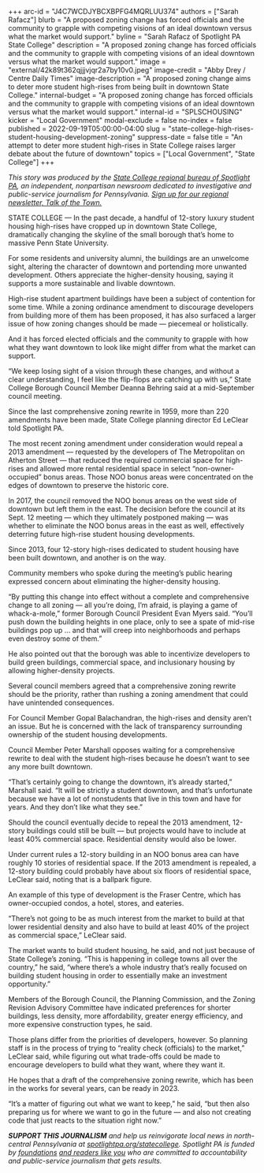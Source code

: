 +++
arc-id = "J4C7WCDJYBCXBPFG4MQRLUU374"
authors = ["Sarah Rafacz"]
blurb = "A proposed zoning change has forced officials and the community to grapple with competing visions of an ideal downtown versus what the market would support."
byline = "Sarah Rafacz of Spotlight PA State College"
description = "A proposed zoning change has forced officials and the community to grapple with competing visions of an ideal downtown versus what the market would support."
image = "external/42k89t362qjjjvjqr2a7by10v0.jpeg"
image-credit = "Abby Drey / Centre Daily Times"
image-description = "A proposed zoning change aims to deter more student high-rises from being built in downtown State College."
internal-budget = "A proposed zoning change has forced officials and the community to grapple with competing visions of an ideal downtown versus what the market would support."
internal-id = "SPLSCHOUSING"
kicker = "Local Government"
modal-exclude = false
no-index = false
published = 2022-09-19T05:00:00-04:00
slug = "state-college-high-rises-student-housing-development-zoning"
suppress-date = false
title = "An attempt to deter more student high-rises in State College raises larger debate about the future of downtown"
topics = ["Local Government", "State College"]
+++

<i>This story was produced by the </i><a href="https://www.spotlightpa.org/statecollege"><i>State College regional bureau of Spotlight PA</i></a><i>, an independent, nonpartisan newsroom dedicated to investigative and public-service journalism for Pennsylvania. </i><a href="https://www.spotlightpa.org/newsletters/talkofthetown"><i>Sign up for our regional newsletter, Talk of the Town.</i></a>

STATE COLLEGE — In the past decade, a handful of 12-story luxury student housing high-rises have cropped up in downtown State College, dramatically changing the skyline of the small borough that’s home to massive Penn State University.

For some residents and university alumni, the buildings are an unwelcome sight, altering the character of downtown and portending more unwanted development. Others appreciate the higher-density housing, saying it supports a more sustainable and livable downtown.

<script src="https://www.spotlightpa.org/embed.js" async></script><div data-spl-embed-version="1" data-spl-src="https://www.spotlightpa.org/embeds/newsletter/?cta=Sign%20up%20for%20our%20new%20regional%20newsletter%2C%20%3Cb%3ETalk%20of%20the%20Town%3C%2Fb%3E%2C%20and%20get%20all%20the%20news%20and%20notes%20from%20State%20College%20and%20north-central%20PA.&button=Sign%20Up%20Now&preselect=state_college&eyebrow=DON'T%20MISS%20A%20BEAT"></div>

High-rise student apartment buildings have been a subject of contention for some time. While a zoning ordinance amendment to discourage developers from building more of them has been proposed, it has also surfaced a larger issue of how zoning changes should be made — piecemeal or holistically.

And it has forced elected officials and the community to grapple with how what they want downtown to look like might differ from what the market can support.

“We keep losing sight of a vision through these changes, and without a clear understanding, I feel like the flip-flops are catching up with us,” State College Borough Council Member Deanna Behring said at a mid-September council meeting.

Since the last comprehensive zoning rewrite in 1959, more than 220 amendments have been made, State College planning director Ed LeClear told Spotlight PA.

The most recent zoning amendment under consideration would repeal a 2013 amendment — requested by the developers of The Metropolitan on Atherton Street — that reduced the required commercial space for high-rises and allowed more rental residential space in select “non-owner-occupied” bonus areas. Those NOO bonus areas were concentrated on the edges of downtown to preserve the historic core.

In 2017, the council removed the NOO bonus areas on the west side of downtown but left them in the east. The decision before the council at its Sept. 12 meeting — which they ultimately postponed making — was whether to eliminate the NOO bonus areas in the east as well, effectively deterring future high-rise student housing developments.

Since 2013, four 12-story high-rises dedicated to student housing have been built downtown, and another is on the way.

Community members who spoke during the meeting’s public hearing expressed concern about eliminating the higher-density housing.

“By putting this change into effect without a complete and comprehensive change to all zoning — all you’re doing, I’m afraid, is playing a game of whack-a-mole,” former Borough Council President Evan Myers said. “You’ll push down the building heights in one place, only to see a spate of mid-rise buildings pop up … and that will creep into neighborhoods and perhaps even destroy some of them.”

He also pointed out that the borough was able to incentivize developers to build green buildings, commercial space, and inclusionary housing by allowing higher-density projects.

Several council members agreed that a comprehensive zoning rewrite should be the priority, rather than rushing a zoning amendment that could have unintended consequences.

For Council Member Gopal Balachandran, the high-rises and density aren’t an issue. But he is concerned with the lack of transparency surrounding ownership of the student housing developments.

Council Member Peter Marshall opposes waiting for a comprehensive rewrite to deal with the student high-rises because he doesn’t want to see any more built downtown.

“That’s certainly going to change the downtown, it’s already started,” Marshall said. “It will be strictly a student downtown, and that’s unfortunate because we have a lot of nonstudents that live in this town and have for years. And they don’t like what they see.”

Should the council eventually decide to repeal the 2013 amendment, 12-story buildings could still be built — but projects would have to include at least 40% commercial space. Residential density would also be lower.

Under current rules a 12-story building in an NOO bonus area can have roughly 10 stories of residential space. If the 2013 amendment is repealed, a 12-story building could probably have about six floors of residential space, LeClear said, noting that is a ballpark figure.

An example of this type of development is the Fraser Centre, which has owner-occupied condos, a hotel, stores, and eateries.

“There’s not going to be as much interest from the market to build at that lower residential density and also have to build at least 40% of the project as commercial space,” LeClear said.

The market wants to build student housing, he said, and not just because of State College’s zoning. “This is happening in college towns all over the country,” he said, “where there’s a whole industry that’s really focused on building student housing in order to essentially make an investment opportunity.”

Members of the Borough Council, the Planning Commission, and the Zoning Revision Advisory Committee have indicated preferences for shorter buildings, less density, more affordability, greater energy efficiency, and more expensive construction types, he said.

<script src="https://www.spotlightpa.org/embed.js" async></script><div data-spl-embed-version="1" data-spl-src="https://www.spotlightpa.org/embeds/donate/"></div>

Those plans differ from the priorities of developers, however. So planning staff is in the process of trying to “reality check (officials) to the market,” LeClear said, while figuring out what trade-offs could be made to encourage developers to build what they want, where they want it.

He hopes that a draft of the comprehensive zoning rewrite, which has been in the works for several years, can be ready in 2023.

“It’s a matter of figuring out what we want to keep,” he said, “but then also preparing us for where we want to go in the future — and also not creating code that just reacts to the situation right now.”

<i><b>SUPPORT THIS JOURNALISM</b></i><i> and help us reinvigorate local news in north-central Pennsylvania at </i><a href="https://checkout.fundjournalism.org/memberform?org_id=spotlightpa&campaign=7015G0000013pUYQAY&utm_source=www.spotlightpa.org&utm_medium=statecollege:section&utm_campaign=statecollege:main"><i>spotlightpa.org/statecollege</i></a><i>. Spotlight PA is funded by </i><a href="https://www.spotlightpa.org/support"><i>foundations</i></a><i> </i><a href="https://www.spotlightpa.org/support"><i>and readers like you</i></a><i> who are committed to accountability and public-service journalism that gets results.</i>

